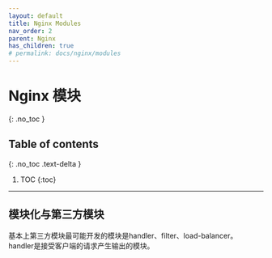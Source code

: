 ```yaml
---
layout: default
title: Nginx Modules
nav_order: 2
parent: Nginx
has_children: true
# permalink: docs/nginx/modules
---
```


# Nginx 模块
{: .no_toc }

## Table of contents
{: .no_toc .text-delta }

1. TOC
{:toc}

---

## 模块化与第三方模块

基本上第三方模块最可能开发的模块是handler、filter、load-balancer。
handler是接受客户端的请求产生输出的模块。